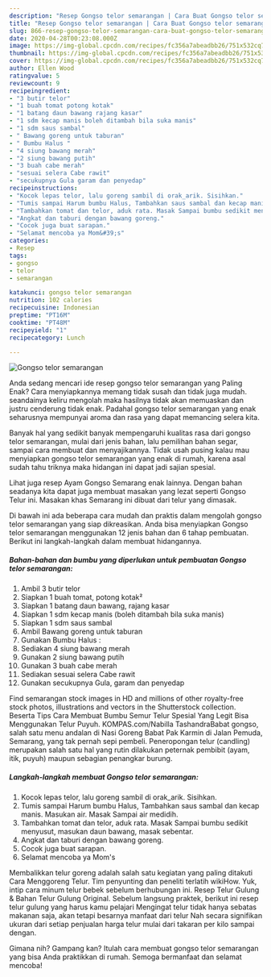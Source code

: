 ```yaml
---
description: "Resep Gongso telor semarangan | Cara Buat Gongso telor semarangan Yang Lezat Sekali"
title: "Resep Gongso telor semarangan | Cara Buat Gongso telor semarangan Yang Lezat Sekali"
slug: 866-resep-gongso-telor-semarangan-cara-buat-gongso-telor-semarangan-yang-lezat-sekali
date: 2020-04-28T00:23:08.000Z
image: https://img-global.cpcdn.com/recipes/fc356a7abeadbb26/751x532cq70/gongso-telor-semarangan-foto-resep-utama.jpg
thumbnail: https://img-global.cpcdn.com/recipes/fc356a7abeadbb26/751x532cq70/gongso-telor-semarangan-foto-resep-utama.jpg
cover: https://img-global.cpcdn.com/recipes/fc356a7abeadbb26/751x532cq70/gongso-telor-semarangan-foto-resep-utama.jpg
author: Ellen Wood
ratingvalue: 5
reviewcount: 9
recipeingredient:
- "3 butir telor"
- "1 buah tomat potong kotak"
- "1 batang daun bawang rajang kasar"
- "1 sdm kecap manis boleh ditambah bila suka manis"
- "1 sdm saus sambal"
- " Bawang goreng untuk taburan"
- " Bumbu Halus "
- "4 siung bawang merah"
- "2 siung bawang putih"
- "3 buah cabe merah"
- "sesuai selera Cabe rawit"
- "secukupnya Gula garam dan penyedap"
recipeinstructions:
- "Kocok lepas telor, lalu goreng sambil di orak_arik. Sisihkan."
- "Tumis sampai Harum bumbu Halus, Tambahkan saus sambal dan kecap manis. Masukan air. Masak Sampai air medidih."
- "Tambahkan tomat dan telor, aduk rata. Masak Sampai bumbu sedikit menyusut, masukan daun bawang, masak sebentar."
- "Angkat dan taburi dengan bawang goreng."
- "Cocok juga buat sarapan."
- "Selamat mencoba ya Mom&#39;s"
categories:
- Resep
tags:
- gongso
- telor
- semarangan

katakunci: gongso telor semarangan 
nutrition: 102 calories
recipecuisine: Indonesian
preptime: "PT16M"
cooktime: "PT48M"
recipeyield: "1"
recipecategory: Lunch

---
```



![Gongso telor semarangan](https://img-global.cpcdn.com/recipes/fc356a7abeadbb26/751x532cq70/gongso-telor-semarangan-foto-resep-utama.jpg)

Anda sedang mencari ide resep gongso telor semarangan yang Paling Enak? Cara menyiapkannya memang tidak susah dan tidak juga mudah. seandainya keliru mengolah maka hasilnya tidak akan memuaskan dan justru cenderung tidak enak. Padahal gongso telor semarangan yang enak seharusnya mempunyai aroma dan rasa yang dapat memancing selera kita.

Banyak hal yang sedikit banyak mempengaruhi kualitas rasa dari gongso telor semarangan, mulai dari jenis bahan, lalu pemilihan bahan segar, sampai cara membuat dan menyajikannya. Tidak usah pusing kalau mau menyiapkan gongso telor semarangan yang enak di rumah, karena asal sudah tahu triknya maka hidangan ini dapat jadi sajian spesial.

Lihat juga resep Ayam Gongso Semarang enak lainnya. Dengan bahan seadanya kita dapat juga membuat masakan yang lezat seperti Gongso Telur ini. Masakan khas Semarang ini dibuat dari telur yang dimasak.


Di bawah ini ada beberapa cara mudah dan praktis dalam mengolah gongso telor semarangan yang siap dikreasikan. Anda bisa menyiapkan Gongso telor semarangan menggunakan 12 jenis bahan dan 6 tahap pembuatan. Berikut ini langkah-langkah dalam membuat hidangannya.

<!--inarticleads1-->

##### Bahan-bahan dan bumbu yang diperlukan untuk pembuatan Gongso telor semarangan:

1. Ambil 3 butir telor
1. Siapkan 1 buah tomat, potong kotak²
1. Siapkan 1 batang daun bawang, rajang kasar
1. Siapkan 1 sdm kecap manis (boleh ditambah bila suka manis)
1. Siapkan 1 sdm saus sambal
1. Ambil  Bawang goreng untuk taburan
1. Gunakan  Bumbu Halus :
1. Sediakan 4 siung bawang merah
1. Gunakan 2 siung bawang putih
1. Gunakan 3 buah cabe merah
1. Sediakan sesuai selera Cabe rawit
1. Gunakan secukupnya Gula, garam dan penyedap


Find semarangan stock images in HD and millions of other royalty-free stock photos, illustrations and vectors in the Shutterstock collection. Beserta Tips Cara Membuat Bumbu Semur Telur Spesial Yang Legit Bisa Menggunakan Telur Puyuh. KOMPAS.com/Nabilla TashandraBabat gongso, salah satu menu andalan di Nasi Goreng Babat Pak Karmin di Jalan Pemuda, Semarang, yang tak pernah sepi pembeli. Peneropongan telur (candling) merupakan salah satu hal yang rutin dilakukan peternak pembibit (ayam, itik, puyuh) maupun sebagian penangkar burung. 

<!--inarticleads2-->

##### Langkah-langkah membuat Gongso telor semarangan:

1. Kocok lepas telor, lalu goreng sambil di orak_arik. Sisihkan.
1. Tumis sampai Harum bumbu Halus, Tambahkan saus sambal dan kecap manis. Masukan air. Masak Sampai air medidih.
1. Tambahkan tomat dan telor, aduk rata. Masak Sampai bumbu sedikit menyusut, masukan daun bawang, masak sebentar.
1. Angkat dan taburi dengan bawang goreng.
1. Cocok juga buat sarapan.
1. Selamat mencoba ya Mom&#39;s


Membalikkan telur goreng adalah salah satu kegiatan yang paling ditakuti Cara Menggoreng Telur. Tim penyunting dan peneliti terlatih wikiHow. Yuk, intip cara minum telur bebek sebelum berhubungan ini. Resep Telur Gulung &amp; Bahan Telur Gulung Original. Sebelum langsung praktek, berikut ini resep telur gulung yang harus kamu pelajari Mengingat telur tidak hanya sebatas makanan saja, akan tetapi besarnya manfaat dari telur Nah secara signifikan ukuran dari setiap penjualan harga telur mulai dari takaran per kilo sampai dengan. 

Gimana nih? Gampang kan? Itulah cara membuat gongso telor semarangan yang bisa Anda praktikkan di rumah. Semoga bermanfaat dan selamat mencoba!
